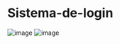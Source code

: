 # Sistema-de-login

![image](https://user-images.githubusercontent.com/55666691/190555058-62ecd443-4c4b-499f-9d59-b6f829f28821.png)
![image](https://user-images.githubusercontent.com/55666691/190555017-62e12d2c-5172-42ef-b648-84cbefa98dcf.png)
